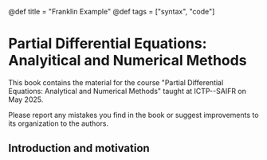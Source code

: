 @def title = "Franklin Example"
@def tags = ["syntax", "code"]

# Partial Differential Equations: Analyitical and Numerical Methods

This book contains the material for the course "Partial Differential Equations: Analytical and Numerical Methods" taught at ICTP--SAIFR on May 2025.

Please report any mistakes you find in the book or suggest improvements to its organization to the authors.

## Introduction and motivation
